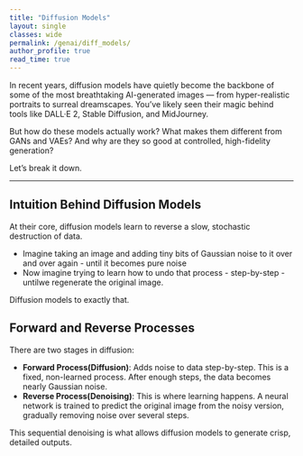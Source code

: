 ```yaml
---
title: "Diffusion Models"
layout: single
classes: wide
permalink: /genai/diff_models/
author_profile: true
read_time: true
---
```


In recent years, diffusion models have quietly become the backbone of some of the most breathtaking AI-generated images — from hyper-realistic portraits to surreal dreamscapes. You’ve likely seen their magic behind tools like DALL·E 2, Stable Diffusion, and MidJourney.

But how do these models actually work? What makes them different from GANs and VAEs? And why are they so good at controlled, high-fidelity generation?

Let’s break it down.

---

## Intuition Behind Diffusion Models 

At their core, diffusion models learn to reverse a slow, stochastic destruction of data.

- Imagine taking an image and adding tiny bits of Gaussian noise to it over and over again - until it becomes pure noise 
- Now imagine trying to learn how to undo that process - step-by-step - untilwe regenerate the original image. 

Diffusion models to exactly that. 

## Forward and Reverse Processes

There are two stages in diffusion:
- **Forward Process(Diffusion)**: Adds noise to data step-by-step. This is a fixed, non-learned process. After enough steps, the data becomes nearly Gaussian noise.
- **Reverse Process(Denoising)**: This is where learning happens. A neural network is trained to predict the original image from the noisy version, gradually removing noise over several steps.

This sequential denoising is what allows diffusion models to generate crisp, detailed outputs.


